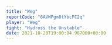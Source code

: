 ```yaml
---
title: "Weg"
reportCode: "6AVWPgm8tYbcFC2q"
player: "Weg"
fight: "Hydross the Unstable"
date: 2021-10-20T19:00:04.987000+00:00
---
```

